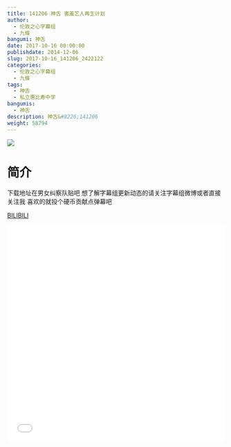 ```yaml
---
title: 141206 神舌 害羞艺人再生计划
author: 
  - 伦敦之心字幕组
  - 九條
bangumi: 神舌
date: 2017-10-16 00:00:00
publishdate: 2014-12-06
slug: 2017-10-16_141206_2422122
categories: 
  - 伦敦之心字幕组
  - 九條
tags: 
  - 神舌
  - 私立惠比寿中学
bangumis: 
  - 神舌
description: 神舌&#8226;141206
weight: 58794
---
```


![](https://i.imgur.com/R04gBfw.jpg)

# 简介  
下载地址在男女纠察队贴吧 想了解字幕组更新动态的请关注字幕组微博或者直接关注我 喜欢的就投个硬币贡献点弹幕吧

  [BILIBILI](https://www.bilibili.com/video/av2422122/)


  <iframe src="//www.bilibili.com/html/html5player.html?cid=3791078&aid=2422122" width="100%" height="500" frameborder="0" allowfullscreen="allowfullscreen"></iframe>
